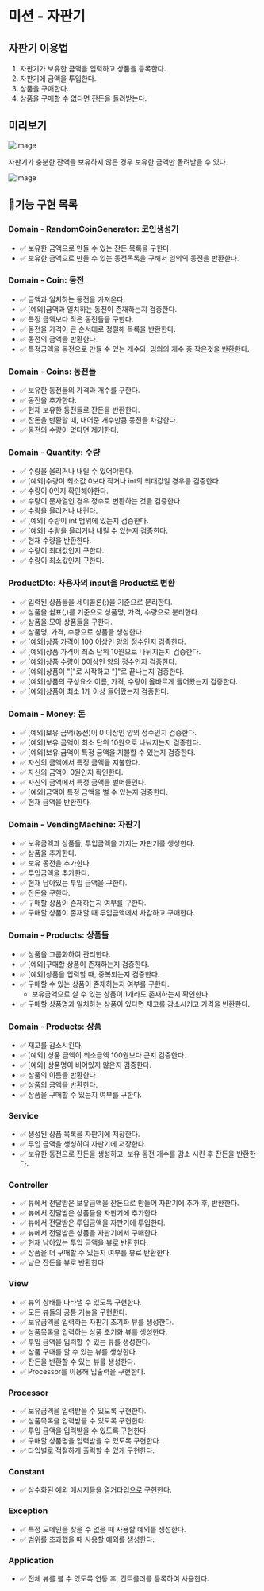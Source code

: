 # 미션 - 자판기

## 자판기 이용법
1. 자판기가 보유한 금액을 입력하고 상품을 등록한다.
2. 자판기에 금액을 투입한다.
3. 상품을 구매한다.
4. 상품을 구매할 수 없다면 잔돈을 돌려받는다.

## 미리보기
![image](https://user-images.githubusercontent.com/30515636/145872077-14aa539b-554f-4182-a6e5-27f5b52aff2e.png)

자판기가 충분한 잔액을 보유하지 않은 경우 보유한 금액만 돌려받을 수 있다.

![image](https://user-images.githubusercontent.com/30515636/145873363-ac3ed2d8-d875-42f6-8a88-8abfac5d20bf.png)



## 🧋기능 구현 목록
### Domain - RandomCoinGenerator: 코인생성기
- ✅ 보유한 금액으로 만들 수 있는 잔돈 목록을 구한다.
- ✅ 보유한 금액으로 만들 수 있는 동전목록을 구해서 임의의 동전을 반환한다.

### Domain - Coin: 동전
- ✅ 금액과 일치하는 동전을 가져온다.
- ✅ [예외]금액과 일치하는 동전이 존재하는지 검증한다.
- ✅ 특정 금액보다 작은 동전들을 구한다.
- ✅ 동전을 가격이 큰 순서대로 정렬해 목록을 반환한다.
- ✅ 동전의 금액을 반환한다.
- ✅ 특정금액을 동전으로 만들 수 있는 개수와, 임의의 개수 중 작은것을 반환한다.

### Domain - Coins: 동전들
- ✅ 보유한 동전들의 가격과 개수를 구한다.
- ✅ 동전을 추가한다.
- ✅ 현재 보유한 동전들로 잔돈을 반환한다.
- ✅ 잔돈을 반환할 때, 내어준 개수만큼 동전을 차감한다.
- ✅ 동전의 수량이 없다면 제거한다.

### Domain - Quantity: 수량
- ✅ 수량을 올리거나 내릴 수 있어야한다.
- ✅ [예외]수량이 최소값 0보다 작거나 int의 최대값일 경우를 검증한다.
- ✅ 수량이 0인지 확인해야한다.
- ✅ 수량이 문자열인 경우 정수로 변환하는 것을 검증한다.
- ✅ 수량을 올리거나 내린다.
- ✅ [예외] 수량이 int 범위에 있는지 검증한다.
- ✅ [예외] 수량을 올리거나 내릴 수 있는지 검증한다.
- ✅ 현재 수량을 반환한다.
- ✅ 수량이 최대값인지 구한다.
- ✅ 수량이 최소값인지 구한다.

### ProductDto: 사용자의 input을 Product로 변환
- ✅ 입력된 상품들을 세미콜론(;)을 기준으로 분리한다.
- ✅ 상품을 쉼표(,)를 기준으로 상품명, 가격, 수량으로 분리한다.
- ✅ 상품을 모아 상품들을 구한다.
- ✅ 상품명, 가격, 수량으로 상품을 생성한다.
- ✅ [예외]상품 가격이 100 이상인 양의 정수인지 검증한다.
- ✅ [예외]상품 가격이 최소 단위 10원으로 나눠지는지 검증한다.
- ✅ [예외]상품 수량이 0이상인 양의 정수인지 검증한다.
- ✅ [예외]상품이 "["로 시작하고 "]"로 끝나는지 검증한다.
- ✅ [예외]상품의 구성요소 이름, 가격, 수량이 올바르게 들어왔는지 검증한다.
- ✅ [예외]상품이 최소 1개 이상 들어왔는지 검증한다.

### Domain - Money: 돈
- ✅ [예외]보유 금액(동전)이 0 이상인 양의 정수인지 검증한다.
- ✅ [예외]보유 금액이 최소 단위 10원으로 나눠지는지 검증한다.
- ✅ [예외]보유 금액이 특정 금액을 지불할 수 있는지 검증한다.
- ✅ 자신의 금액에서 특정 금액을 지불한다.
- ✅ 자신의 금액이 0원인지 확인한다.
- ✅ 자신의 금액에서 특정 금액을 벌어들인다.
- ✅ [예외]금액이 특정 금액을 벌 수 있는지 검증한다.
- ✅ 현재 금액을 반환한다.

### Domain - VendingMachine: 자판기
- ✅ 보유금액과 상품들, 투입금액을 가지는 자판기를 생성한다.
- ✅ 상품을 추가한다.
- ✅ 보유 동전을 추가한다.
- ✅ 투입금액을 추가한다.
- ✅ 현재 남아있는 투입 금액을 구한다.
- ✅ 잔돈을 구한다.
- ✅ 구매할 상품이 존재하는지 여부를 구한다.
- ✅ 구매할 상품이 존재할 때 투입금액에서 차감하고 구매한다.

### Domain - Products: 상품들
- ✅ 상품을 그룹화하여 관리한다.
- ✅ [예외]구매할 상품이 존재하는지 검증한다.
- ✅ [예외]상품을 입력할 때, 중복되는지 겸증한다.
- ✅ 구매할 수 있는 상품이 존재하는지 여부를 구한다.
  - 보유금액으로 살 수 있는 상품이 1개라도 존재하는지 확인한다.
- ✅ 구매할 상품명과 일치하는 상품이 있다면 재고를 감소시키고 가격을 반환한다.

### Domain - Products: 상품
- ✅ 재고를 감소시킨다.
- ✅ [예외] 상품 금액이 최소금액 100원보다 큰지 검증한다.
- ✅ [예외] 상품명이 비어있지 않은지 검증한다.
- ✅ 상품의 이름을 반환한다.
- ✅ 상품의 금액을 반환한다.
- ✅ 상품을 구매할 수 있는지 여부를 구한다.


### Service
- ✅ 생성된 상품 목록을 자판기에 저장한다.
- ✅ 투입 금액을 생성하여 자판기에 저장한다.
- ✅ 보유한 동전으로 잔돈을 생성하고, 보유 동전 개수를 감소 시킨 후 잔돈을 반환한다.

### Controller
- ✅ 뷰에서 전달받은 보유금액을 잔돈으로 만들어 자판기에 추가 후, 반환한다.
- ✅ 뷰에서 전달받은 상품들을 자판기에 추가한다.
- ✅ 뷰에서 전달받은 투입금액을 자판기에 투입한다.
- ✅ 뷰에서 전달받은 상품을 자판기에서 구매한다.
- ✅ 현재 남아있는 투입 금액을 뷰로 반환한다.
- ✅ 상품을 더 구매할 수 있는지 여부를 뷰로 반환한다.
- ✅ 남은 잔돈을 뷰로 반환한다.

### View
- ✅ 뷰의 상태를 나타낼 수 있도록 구현한다.
- ✅ 모든 뷰들의 공통 기능을 구현한다.
- ✅ 보유금액을 입력하는 자판기 초기화 뷰를 생성한다.
- ✅ 상품목록을 입력하는 상품 초기화 뷰를 생성한다.
- ✅ 투입 금액을 입력할 수 있는 뷰를 생성한다.
- ✅ 상품 구매를 할 수 있는 뷰를 생성한다.
- ✅ 잔돈을 반환할 수 있는 뷰를 생성한다.
- ✅ Processor를 이용해 입출력을 구현한다. 

### Processor
- ✅ 보유금액을 입력받을 수 있도록 구현한다.
- ✅ 상품목록을 입력받을 수 있도록 구현한다.
- ✅ 투입 금액을 입력받을 수 있도록 구현한다.
- ✅ 구매할 상품명을 입력받을 수 있도록 구현한다.
- ✅ 타입별로 적절하게 출력할 수 있게 구현한다.

### Constant
- ✅ 상수화된 예외 메시지들을 열거타입으로 구현한다.

### Exception
- ✅ 특정 도메인을 찾을 수 없을 때 사용할 예외를 생성한다.
- ✅ 범위를 초과했을 때 사용할 예외를 생성한다.

### Application
- ✅ 전체 뷰를 볼 수 있도록 연동 후, 컨트롤러를 등록하여 사용한다.
